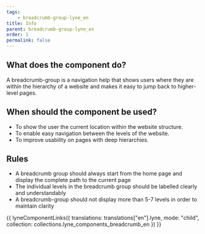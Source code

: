 ```yaml
---
tags: 
    - breadcrumb-group-lyne_en
title: Info
parent: breadcrumb-group-lyne_en
order: 1
permalink: false
---
```


## What does the component do?
A breadcrumb-group is a navigation help that shows users where they are within the hierarchy of a website and makes it easy to jump back to higher-level pages.

## When should the component be used?
* To show the user the current location within the website structure.
* To enable easy navigation between the levels of the website.
* To improve usability on pages with deep hierarchies.

## Rules
* A breadcrumb group should always start from the home page and display the complete path to the current page
* The individual levels in the breadcrumb group should be labelled clearly and understandably
* A breadcrumb-group should not display more than 5-7 levels in order to maintain clarity

{{ lyneComponentLinks({
  translations: translations["en"].lyne,
  mode: "child",
  collection: collections.lyne_components_breadcrumb_en
}) }}